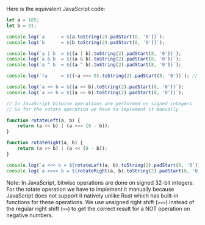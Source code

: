 Here is the equivalent JavaScript code:

```javascript
let a = 105;
let b = 91;

console.log(`a      = ${a.toString(2).padStart(8, '0')}`);
console.log(`b      = ${b.toString(2).padStart(8, '0')}`);

console.log(`a | b  = ${(a | b).toString(2).padStart(8, '0')}`);
console.log(`a & b  = ${(a & b).toString(2).padStart(8, '0')}`);
console.log(`a ^ b  = ${(a ^ b).toString(2).padStart(8, '0')}`);

console.log(`!a     = ${(~a >>> 0).toString(2).padStart(8, '0')}`); // Bitwise NOT in JavaScript is for signed integers. We use unsigned right shift >>> to mimic it

console.log(`a << b = ${(a << b).toString(2).padStart(8, '0')}`);
console.log(`a >> b = ${(a >> b).toString(2).padStart(8, '0')}`);

// In JavaScript bitwise operations are performed on signed integers. 
// So for the rotate operation we have to implement it manually

function rotateLeft(a, b) {
    return (a << b) | (a >>> (8 - b));
}

function rotateRight(a, b) {
    return (a >> b) | (a << (8 - b));
}

console.log(`a <<< b = ${rotateLeft(a, b).toString(2).padStart(8, '0')}`);
console.log(`a >>>> b = ${rotateRight(a, b).toString(2).padStart(8, '0')}`);
```

Note: In JavaScript, bitwise operations are done on signed 32-bit integers. For the rotate operation we have to implement it manually because JavaScript does not support it natively unlike Rust which has built-in functions for these operations. We use unsigned right shift (`>>>`) instead of the regular right shift (`>>`) to get the correct result for a NOT operation on negative numbers.
